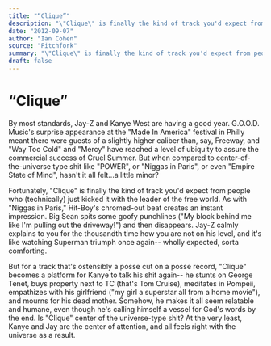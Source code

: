 ```yaml
---
title: "“Clique”"
description: "\"Clique\" is finally the kind of track you'd expect from people who (technically) just kicked it with the leader of the free world. At the very least, Kanye and Jay are the center of attention, and all..."
date: "2012-09-07"
author: "Ian Cohen"
source: "Pitchfork"
summary: "\"Clique\" is finally the kind of track you'd expect from people who (technically) just kicked it with the leader of the free world. At the very least, Kanye and Jay are the center of attention, and all feels right with the universe as a result."
draft: false
---
```


# “Clique”

By most standards, Jay-Z and Kanye West are having a good year. G.O.O.D. Music's surprise appearance at the "Made In America" festival in Philly meant there were guests of a slightly higher caliber than, say, Freeway, and "Way Too Cold" and "Mercy" have reached a level of ubiquity to assure the commercial success of Cruel Summer. But when compared to center-of-the-universe type shit like "POWER", or "Niggas in Paris", or even "Empire State of Mind", hasn't it all felt...a little minor?

Fortunately, "Clique" is finally the kind of track you'd expect from people who (technically) just kicked it with the leader of the free world. As with "Niggas in Paris," Hit-Boy's chromed-out beat creates an instant impression. Big Sean spits some goofy punchlines ("My block behind me like I'm pulling out the driveway!") and then disappears. Jay-Z calmly explains to you for the thousandth time how you are not on his level, and it's like watching Superman triumph once again-- wholly expected, sorta comforting.

But for a track that's ostensibly a posse cut on a posse record, "Clique" becomes a platform for Kanye to talk his shit again-- he stunts on George Tenet, buys property next to TC (that's Tom Cruise), meditates in Pompeii, empathizes with his girlfriend ("my girl a superstar all from a home movie"), and mourns for his dead mother. Somehow, he makes it all seem relatable and humane, even though he's calling himself a vessel for God's words by the end. Is "Clique" center of the universe-type shit? At the very least, Kanye and Jay are the center of attention, and all feels right with the universe as a result.
